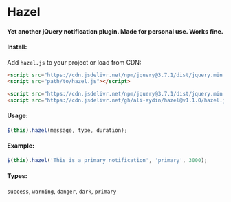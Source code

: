# Hazel

#### Yet another jQuery notification plugin. Made for personal use. Works fine.

#### Install:

Add `hazel.js` to your project or load from CDN:

```html
<script src="https://cdn.jsdelivr.net/npm/jquery@3.7.1/dist/jquery.min.js"></script>
<script src="path/to/hazel.js"></script>
```

```html
<script src="https://cdn.jsdelivr.net/npm/jquery@3.7.1/dist/jquery.min.js"></script>
<script src="https://cdn.jsdelivr.net/gh/ali-aydin/hazel@v1.1.0/hazel.js"></script>
```

#### Usage: 
```js
$(this).hazel(message, type, duration);
```

#### Example:
```js
$(this).hazel('This is a primary notification', 'primary', 3000);
```

#### Types:
`success`, `warning`, `danger`, `dark`, `primary`
